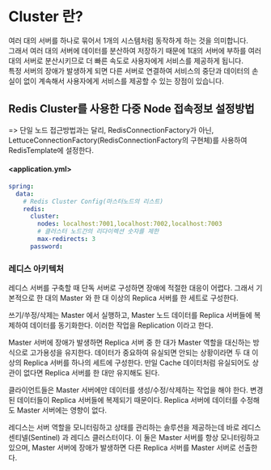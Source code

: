 # Cluster 란?
여러 대의 서버를 하나로 묶어서 1개의 시스템처럼 동작하게 하는 것을 의미합니다.<br>
그래서 여러 대의 서버에 데이터를 분산하여 저장하기 때문에 1대의 서버에 부하를 여러 대의 서버로 분산시키므로 더 빠른 속도로 사용자에게 서비스를 제공하게 됩니다.<br>
특정 서버의 장애가 발생하게 되면 다른 서버로 연결하여 서비스의 중단과 데이터의 손실이 없이 계속해서 사용자에게 서비스를 제공할 수 있는 장점이 있습니다.<br>


## Redis Cluster를 사용한 다중 Node 접속정보 설정방법
=> 단일 노드 접근방법과는 달리, RedisConnectionFactory가 아닌, <br>
LettuceConnectionFactory(RedisConnectionFactory의 구현체)를 사용하여 RedisTemplate에 설정한다.

#### <application.yml>
```yaml
spring:
  data:
    # Redis Cluster Config(마스터노드의 리스트)
    redis:
      cluster:
        nodes: localhost:7001,localhost:7002,localhost:7003
        # 클러스터 노드간의 리다이렉션 숫자를 제한
        max-redirects: 3
      password: 
```      


### 레디스 아키텍처
레디스 서버를 구축할 때 단독 서버로 구성하면 장애에 적절한 대응이 어렵다.
그래서 기본적으로 한 대의 Master 와 한 대 이상의 Replica 서버를 한 세트로 구성한다.

쓰기/쑤정/삭제는 Master 에서 실행하고, Master 노드 데이터를 Replica 서버들에 복제하여 데이터를 동기화한다.
이러한 작업을 Replication 이라고 한다.

Master 서버에 장애가 발생하면 Replica 서버 중 한 대가 Master 역할을 대신하는 방식으로 고가용성을 유지한다.
데이터가 중요하여 유실되면 안되는 상황이라면 두 대 이상의 Replica 서버를 하나의 세트에 구성한다.
만일 Cache 데이터처럼 유실되어도 상관이 없다면 Replica 서버를 한 대만 유지해도 된다.

클라이언트들은 Master 서버에만 데이터를 생성/수정/삭제하는 작업을 해야 한다.
변경된 데이터들이 Replica 서버들에 복제되기 때문이다.
Replica 서버에 데이터를 수정해도 Master 서버에는 영향이 없다.

레디스는 서버 역할을 모니터링하고 상태를 관리하는 솔루션을 제공하는데 바로 레디스 센티넬(Sentinel) 과 레디스 클러스터이다.
이 둘은 Master 서버를 항상 모니터링하고 있으며, Master 서버에 장애가 발생하면 다른 Replica 서버를 Master 서버로 선출한다.

